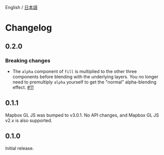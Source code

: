 English / [日本語](./CHANGELOG.ja.md)

# Changelog

## 0.2.0

### Breaking changes

- The `alpha` component of `fill` is multiplied to the other three components before blending with the underlying layers.
  You no longer need to premultiply `alpha` yourself to get the "normal" alpha-blending effect. [#11](https://github.com/codemonger-io/mapbox-geo-circle-layer/issues/11)

## 0.1.1

Mapbox GL JS was bumped to v3.0.1.
No API changes, and Mapbox GL JS v2.x is also supported.

## 0.1.0

Initial release.